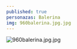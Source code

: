 ```yaml
---
published: true
personazas: Balerina
img: 960balerina.jpg.jpg
---
```

![960balerina.jpg.jpg]({{site.baseurl}}/img/personazai/960balerina.jpg.jpg)
